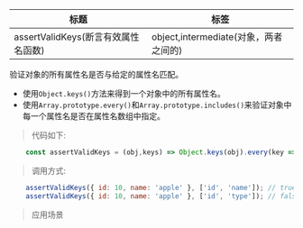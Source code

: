 |  标题   | 标签  |
|  ----  | ----  |
| assertValidKeys(断言有效属性名函数) | object,intermediate(对象，两者之间的) |

验证对象的所有属性名是否与给定的属性名匹配。

* 使用`Object.keys()`方法来得到一个对象中的所有属性名。
* 使用`Array.prototype.every()`和`Array.prototype.includes()`来验证对象中每一个属性名是否在属性名数组中指定。

> 代码如下:

```js
    const assertValidKeys = (obj,keys) => Object.keys(obj).every(key => keys.includes(key));
```

> 调用方式:

```js
    assertValidKeys({ id: 10, name: 'apple' }, ['id', 'name']); // true
    assertValidKeys({ id: 10, name: 'apple' }, ['id', 'type']); // false
```

> 应用场景